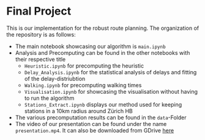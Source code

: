 # Final Project
This is our implementation for the robust route planning.
The organization of the repository is as follows:
- The main notebook showcasing our algorithm is `main.ipynb`
- Analysis and Precomputing can be found in the other notebooks with their respective title
    - `Heuristic.ipynb` for precomputing the heuristic
    - `Delay_Analysis.ipynb` for the statistical analysis of delays and fitting of the delay-distriubtion
    - `Walking.ipynb` for precomputing walking times
    - `Visualisation.ipynb` for showcasing the visualisation without having to run the algorithm
    - `Stations_Extract.ipynb` displays our method used for keeping stations in a 10km radius around Zürich HB
- The various precomputation results can be found in the `data`-Folder
- The video of our presentation can be found under the name `presentation.mp4`. It can also be downloaded from GDrive [here](https://drive.google.com/file/d/1t4StEQrILYhoS5nVaCCgCaFZ7gAY5Xno/view?usp=sharing "Download the Video from Google Drive")